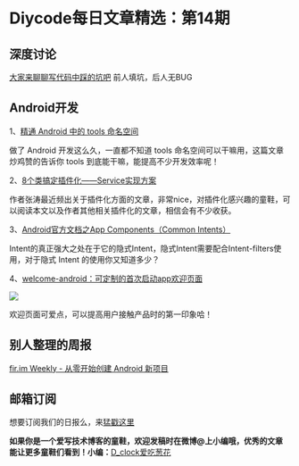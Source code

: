 # Diycode每日文章精选：第14期

## 深度讨论

[大家来聊聊写代码中踩的坑吧](http://diycode.cc/topics/85)
前人填坑，后人无BUG


## Android开发

1、[精通 Android 中的 tools 命名空间](http://www.jianshu.com/p/a39dddb46bd8#)

做了 Android 开发这么久，一直都不知道 tools 命名空间可以干嘛用，这篇文章炒鸡赞的告诉你 tools 到底能干嘛，能提高不少开发效率呢！

2、[8个类搞定插件化——Service实现方案](http://kymjs.com/code/2016/05/22/01)

作者张涛最近频出关于插件化方面的文章，非常nice，对插件化感兴趣的童鞋，可以阅读本文以及作者其他相关插件化的文章，相信会有不少收获。

3、[Android官方文档之App Components（Common Intents）](http://blog.csdn.net/vanpersie_9987/article/details/51244558#rd)

Intent的真正强大之处在于它的隐式Intent，隐式Intent需要配合Intent-filters使用，对于隐式 Intent 的使用你又知道多少？

4、[welcome-android：可定制的首次启动app欢迎页面](https://github.com/stephentuso/welcome-android)

![](https://raw.githubusercontent.com/stephentuso/welcome-android/master/media/sample-video.gif)

欢迎页面可爱点，可以提高用户接触产品时的第一印象哈！

## 别人整理的周报
[fir.im Weekly - 从零开始创建 Android 新项目](http://diycode.cc/topics/104)

## 邮箱订阅

想要订阅我们的日报么，来[猛戳这里](http://list.qq.com/cgi-bin/qf_invite?id=d469993d2c888e971c0fbb2309c4d84256968386b126b967)

**如果你是一个爱写技术博客的童鞋，欢迎发稿时在微博@上小编哦，优秀的文章能让更多童鞋们看到！小编：**[D_clock爱吃葱花](http://weibo.com/2480694892/profile?rightmod=1&wvr=6&mod=personinfo&is_all=1)
